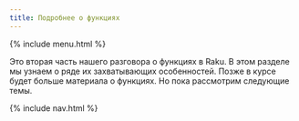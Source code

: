 ```yaml
---
title: Подробнее о функциях
---
```


{% include menu.html %}

Это вторая часть нашего разговора о функциях в Raku. В этом разделе мы узнаем о ряде их захватывающих особенностей. Позже в курсе будет больше материала о функциях. Но пока рассмотрим следующие темы.

{% include nav.html %}